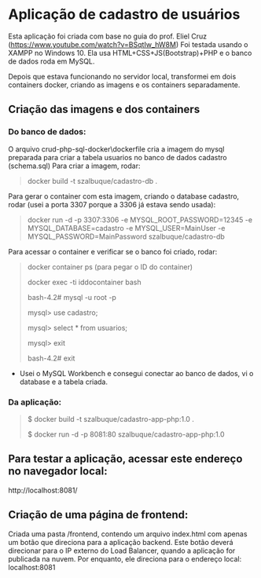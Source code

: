 Aplicação de cadastro de usuários
=================================
Esta aplicação foi criada com base no guia do prof. Eliel Cruz (https://www.youtube.com/watch?v=BSqtIw_hW8M)
Foi testada usando o XAMPP no Windows 10.
Ela usa HTML+CSS+JS(Bootstrap)+PHP  e o banco de dados roda em MySQL.

Depois que estava funcionando no servidor local, transformei em dois containers docker, criando as imagens e os containers separadamente.

## Criação das imagens e dos containers
### Do banco de dados:
O arquivo crud-php-sql-docker\dockerfile cria a imagem do mysql preparada para criar a tabela usuarios no banco de dados cadastro (schema.sql)
Para criar a imagem, rodar:
> docker build -t szalbuque/cadastro-db .  

Para gerar o container com esta imagem, criando o database cadastro, rodar (usei a porta 3307 porque a 3306 já estava sendo usada):
> docker run -d -p 3307:3306 -e MYSQL_ROOT_PASSWORD=12345 -e MYSQL_DATABASE=cadastro -e MYSQL_USER=MainUser -e MYSQL_PASSWORD=MainPassword szalbuque/cadastro-db

Para acessar o container e verificar se o banco foi criado, rodar:
> docker container ps (para pegar o ID do container)
> 
> docker exec -ti iddocontainer bash
> 
> bash-4.2# mysql -u root -p
> 
> mysql> use cadastro;
> 
> mysql> select * from usuarios;
> 
> mysql> exit
> 
> bash-4.2# exit

* Usei o MySQL Workbench e consegui conectar ao banco de dados, vi o database e a tabela criada.

### Da aplicação:
> $ docker build -t szalbuque/cadastro-app-php:1.0 .
>
> $ docker run -d -p 8081:80 szalbuque/cadastro-app-php:1.0

## Para testar a aplicação, acessar este endereço no navegador local:
http://localhost:8081/

## Criação de uma página de frontend:
Criada uma pasta /frontend, contendo um arquivo index.html com apenas um botão que direciona para a aplicação backend.
Este botão deverá direcionar para o IP externo do Load Balancer, quando a aplicação for publicada na nuvem.
Por enquanto, ele direciona para o endereço local: localhost:8081